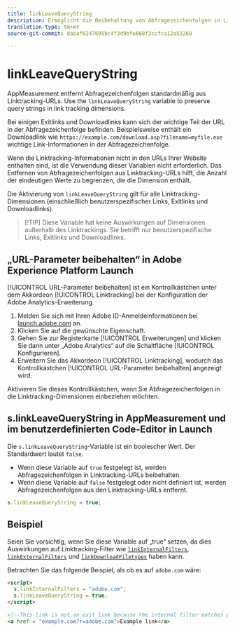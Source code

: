 ```yaml
---
title: linkLeaveQueryString
description: Ermöglicht die Beibehaltung von Abfragezeichenfolgen in Linktracking-Dimensionen.
translation-type: tm+mt
source-git-commit: dabaf6247695bc4f3d9bfe668f3ccfca12a52269

---
```



# linkLeaveQueryString

AppMeasurement entfernt Abfragezeichenfolgen standardmäßig aus Linktracking-URLs. Use the `linkLeaveQueryString` variable to preserve query strings in link tracking dimensions.

Bei einigen Exitlinks und Downloadlinks kann sich der wichtige Teil der URL in der Abfragezeichenfolge befinden. Beispielsweise enthält ein Downloadlink wie `https://example.com/download.asp?filename=myfile.exe` wichtige Link-Informationen in der Abfragezeichenfolge.

Wenn die Linktracking-Informationen nicht in den URLs Ihrer Website enthalten sind, ist die Verwendung dieser Variablen nicht erforderlich. Das Entfernen von Abfragezeichenfolgen aus Linktracking-URLs hilft, die Anzahl der eindeutigen Werte zu begrenzen, die die Dimension enthält.

Die Aktivierung von `linkLeaveQueryString` gilt für alle Linktracking-Dimensionen (einschließlich benutzerspezifischer Links, Exitlinks und Downloadlinks).

>[!TIP] Diese Variable hat keine Auswirkungen auf Dimensionen außerhalb des Linktrackings. Sie betrifft nur benutzerspezifische Links, Exitlinks und Downloadlinks.

## „URL-Parameter beibehalten“ in Adobe Experience Platform Launch

[!UICONTROL URL-Parameter beibehalten] ist ein Kontrollkästchen unter dem Akkordeon [!UICONTROL Linktracking] bei der Konfiguration der Adobe Analytics-Erweiterung.

1. Melden Sie sich mit Ihren Adobe ID-Anmeldeinformationen bei [launch.adobe.com](https://launch.adobe.com) an.
2. Klicken Sie auf die gewünschte Eigenschaft.
3. Gehen Sie zur Registerkarte [!UICONTROL Erweiterungen] und klicken Sie dann unter „Adobe Analytics“ auf die Schaltfläche [!UICONTROL Konfigurieren].
4. Erweitern Sie das Akkordeon [!UICONTROL Linktracking], wodurch das Kontrollkästchen [!UICONTROL URL-Parameter beibehalten] angezeigt wird.

Aktivieren Sie dieses Kontrollkästchen, wenn Sie Abfragezeichenfolgen in die Linktracking-Dimensionen einbeziehen möchten.

## s.linkLeaveQueryString in AppMeasurement und im benutzerdefinierten Code-Editor in Launch

Die `s.linkLeaveQueryString`-Variable ist ein boolescher Wert. Der Standardwert lautet `false`.

* Wenn diese Variable auf `true` festgelegt ist, werden Abfragezeichenfolgen in Linktracking-URLs beibehalten.
* Wenn diese Variable auf `false` festgelegt oder nicht definiert ist, werden Abfragezeichenfolgen aus den Linktracking-URLs entfernt.

```js
s.linkLeaveQueryString = true;
```

## Beispiel

Seien Sie vorsichtig, wenn Sie diese Variable auf „true“ setzen, da dies Auswirkungen auf Linktracking-Filter wie [`linkInternalFilters`](linkinternalfilters.md), [`linkExternalFilters`](linkexternalfilters.md) und [`linkDownloadFiletypes`](linkdownloadfiletypes.md) haben kann.

Betrachten Sie das folgende Beispiel, als ob es auf `adobe.com` wäre:

```html
<script>
  s.linkInternalFilters = "adobe.com";
  s.linkLeaveQueryString = true;
</script>

<!--This link is not an exit link because the internal filter matches part of the query string -->
<a href = "example.com?r=adobe.com">Example link</a>
```
